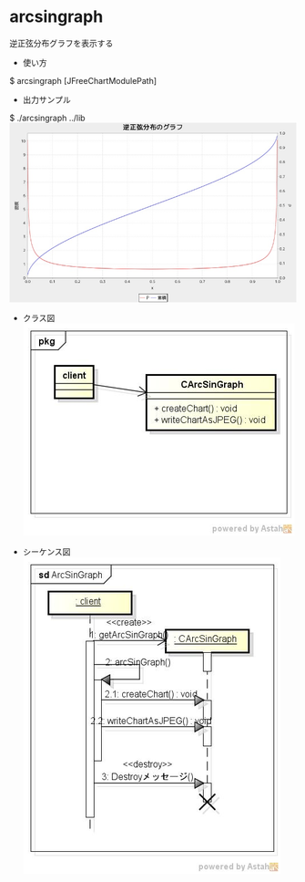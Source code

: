 arcsingraph
===========
逆正弦分布グラフを表示する

* 使い方 

$ arcsingraph [JFreeChartModulePath]  


* 出力サンプル  

$ ./arcsingraph ../lib  
![arcsingraph](images/arcSinGraph.jpg)

* クラス図  
![arcsingraph](images/pkgArcSinGraph.jpg)

* シーケンス図  
![arcsingraph](images/sdArcSinGraph.jpg)
